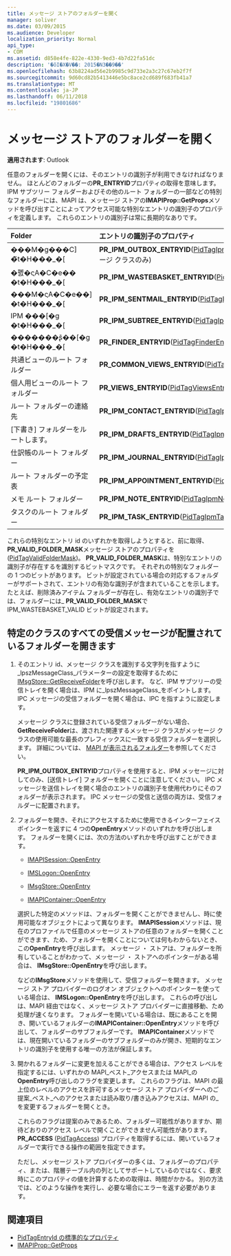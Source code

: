 ```yaml
---
title: メッセージ ストアのフォルダーを開く
manager: soliver
ms.date: 03/09/2015
ms.audience: Developer
localization_priority: Normal
api_type:
- COM
ms.assetid: d858e4fe-822e-4330-9ed3-4b7d22fa51dc
description: '�ŏI�X�V��: 2015�N3��9��'
ms.openlocfilehash: 63b8224ad56e2b9985c9d733e2a3c27c67eb2f7f
ms.sourcegitcommit: 9d60cd82b5413446e5bc8ace2cd689f683fb41a7
ms.translationtype: MT
ms.contentlocale: ja-JP
ms.lasthandoff: 06/11/2018
ms.locfileid: "19801686"
---
```

# <a name="opening-a-message-store-folder"></a>メッセージ ストアのフォルダーを開く

**適用されます**: Outlook 
  
任意のフォルダーを開くには、そのエントリの識別子が利用できなければなりません。 ほとんどのフォルダーの**PR_ENTRYID**プロパティの取得を意味します。 IPM サブツリー フォルダーおよびその他のルート フォルダーの一部などの特別なフォルダーには、MAPI は、メッセージ ストアの**IMAPIProp::GetProps**メソッドを呼び出すことによってアクセス可能な特別なエントリの識別子のプロパティを定義します。 これらのエントリの識別子は常に長期的なありです。 
  
|**Folder**|**エントリの識別子のプロパティ**|
|:-----|:-----|
|���M�g���C] �̃t�H���_�[  <br/> |**PR_IPM_OUTBOX_ENTRYID**([PidTagIpmOutboxEntryId](pidtagipmoutboxentryid-canonical-property.md))(IPM メッセージ クラスのみ)  <br/> |
|�폜�ς݃A�C�e�� �t�H���_�[  <br/> |**PR_IPM_WASTEBASKET_ENTRYID**([PidTagIpmWastebasketEntryId](pidtagipmwastebasketentryid-canonical-property.md))  <br/> |
|���M�ς݃A�C�e��] �t�H���_�[  <br/> |**PR_IPM_SENTMAIL_ENTRYID**([PidTagIpmSentMailEntryId](pidtagipmsentmailentryid-canonical-property.md))  <br/> |
|IPM ���[�g �t�H���_�[  <br/> |**PR_IPM_SUBTREE_ENTRYID**([PidTagIpmSubtreeEntryId](pidtagipmsubtreeentryid-canonical-property.md))  <br/> |
|�������ʂ̃��[�g �t�H���_�[  <br/> |**PR_FINDER_ENTRYID**([PidTagFinderEntryId](pidtagfinderentryid-canonical-property.md))  <br/> |
|共通ビューのルート フォルダー  <br/> |**PR_COMMON_VIEWS_ENTRYID**([PidTagCommonViewsEntryId](pidtagcommonviewsentryid-canonical-property.md))  <br/> |
|個人用ビューのルート フォルダー  <br/> |**PR_VIEWS_ENTRYID**([PidTagViewsEntryId](pidtagviewsentryid-canonical-property.md))  <br/> |
|ルート フォルダーの連絡先  <br/> |**PR_IPM_CONTACT_ENTRYID**([PidTagIpmContactEntryId](pidtagipmcontactentryid-canonical-property.md))  <br/> |
|[下書き] フォルダーをルートします。  <br/> |**PR_IPM_DRAFTS_ENTRYID**([PidTagIpmDraftsEntryId](pidtagipmdraftsentryid-canonical-property.md))  <br/> |
|仕訳帳のルート フォルダー  <br/> |**PR_IPM_JOURNAL_ENTRYID**([PidTagIpmJournalEntryId](pidtagipmjournalentryid-canonical-property.md))  <br/> |
|ルート フォルダーの予定表  <br/> |**PR_IPM_APPOINTMENT_ENTRYID**([PidTagIpmAppointmentEntryId](pidtagipmappointmententryid-canonical-property.md))  <br/> |
|メモ ルート フォルダー  <br/> |**PR_IPM_NOTE_ENTRYID**([PidTagIpmNoteEntryId](pidtagipmnoteentryid-canonical-property.md))  <br/> |
|タスクのルート フォルダー  <br/> |**PR_IPM_TASK_ENTRYID**([PidTagIpmTaskEntryId](pidtagipmtaskentryid-canonical-property.md))  <br/> |
   
これらの特別なエントリ id のいずれかを取得しようとすると、前に取得、 **PR\_VALID_FOLDER_MASK**メッセージ ストアのプロパティを ([PidTagValidFolderMask](pidtagvalidfoldermask-canonical-property.md))。 **PR\_VALID_FOLDER_MASK**は、特別なエントリの識別子が存在するを識別するビットマスクです。 それぞれの特別なフォルダーの 1 つのビットがあります。 ビットが設定されている場合の対応するフォルダーがサポートされて、エントリの有効な識別子が含まれていることを示します。 たとえば、削除済みアイテム フォルダーが存在し、有効なエントリの識別子では、フォルダーには\_ **PR_VALID_FOLDER_MASK**で IPM_WASTEBASKET_VALID ビットが設定されます。 
  
## <a name="open-the-folder-where-all-incoming-messages-of-a-particular-class-are-placed"></a>特定のクラスのすべての受信メッセージが配置されているフォルダーを開きます
  
1. そのエントリ id、メッセージ クラスを識別する文字列を指すように_lpszMessageClass_パラメーターの設定を取得するために[IMsgStore::GetReceiveFolder](imsgstore-getreceivefolder.md)を呼び出します。 など、IPM サブツリーの受信トレイを開く場合は、IPM に_lpszMessageClass_をポイントします。 IPC メッセージの受信フォルダーを開く場合は、IPC を指すように設定します。 

   メッセージ クラスに登録されている受信フォルダーがない場合、 **GetReceiveFolder**は、渡された関連するメッセージ クラスがメッセージ クラスの使用可能な最長のプレフィックスに一致する受信フォルダーを選択します。 詳細については、 [MAPI が表示されるフォルダー](mapi-receive-folders.md)を参照してください。 
   
   **PR_IPM_OUTBOX_ENTRYID**プロパティを使用すると、IPM メッセージに対してのみ、[送信トレイ] フォルダーを開くことに注意してください。 IPC メッセージを送信トレイを開く場合のエントリの識別子を使用代わりにそのフォルダーが表示されます。 IPC メッセージの受信と送信の両方は、受信フォルダーに配置されます。 
    
2. フォルダーを開き、それにアクセスするために使用できるインターフェイス ポインターを返すに 4 つの**OpenEntry**メソッドのいずれかを呼び出します。 フォルダーを開くには、次の方法のいずれかを呼び出すことができます。 
    
   - [IMAPISession::OpenEntry](imapisession-openentry.md)
    
   - [IMSLogon::OpenEntry](imslogon-openentry.md)
    
   - [IMsgStore::OpenEntry](imsgstore-openentry.md)
    
   - [IMAPIContainer::OpenEntry](imapicontainer-openentry.md)
    
   選択した特定のメソッドは、フォルダーを開くことができませんし、時に使用可能なオブジェクトによって異なります。 **IMAPISession**メソッドは、現在のプロファイルで任意のメッセージ ストアの任意のフォルダーを開くことができます、ため、フォルダーを開くことについては何もわからないとき、この**OpenEntry**を呼び出します。 メッセージ ・ ストアは、フォルダーを所有していることがわかって、メッセージ ・ ストアへのポインターがある場合は、 **IMsgStore::OpenEntry**を呼び出します。 
    
   などの**IMsgStore**メソッドを使用して、受信フォルダーを開きます。 メッセージ ストア プロバイダーのログオン オブジェクトへのポインターを使っている場合は、 **IMSLogon::OpenEntry**を呼び出します。 これらの呼び出しは、MAPI 経由ではなく、メッセージ ストア プロバイダーに直接移動、ため処理が速くなります。 フォルダーを開いている場合は、既にあることを開き、開いているフォルダーの**IMAPIContainer::OpenEntry**メソッドを呼び出して、フォルダーのサブフォルダーです。 **IMAPIContainer**メソッドでは、現在開いているフォルダーのサブフォルダーのみが開き、短期的なエントリの識別子を使用する唯一の方法が保証します。 
    
3. 開かれるフォルダーに変更を加えることができる場合は、アクセス レベルを指定するには、いずれかの MAPI\_ベスト\_アクセスまたは MAPI\_の**OpenEntry**呼び出しのフラグを変更します。 これらのフラグは、MAPI の最上位のレベルのアクセスを許可するメッセージ ストア プロバイダーへのご提案\_ベスト\_へのアクセスまたは読み取り/書き込みアクセスは、MAPI の\_を変更するフォルダーを開くとき。 

   これらのフラグは提案のみであるため、フォルダー可能性がありますか、期待どおりのアクセス レベルで開くことができません可能性があります。 **PR_ACCESS** ([PidTagAccess](pidtagaccess-canonical-property.md)) プロパティを取得するには、開いているフォルダーで実行できる操作の範囲を指定できます。 
    
   ただし、メッセージ ストア プロバイダーの多くは、フォルダーのプロパティ、または、階層テーブル内の列としてサポートしているのではなく、要求時にこのプロパティの値を計算するための取得は、時間がかかる。 別の方法では、どのような操作を実行し、必要な場合にエラーを返す必要があります。
    
## <a name="see-also"></a>関連項目

- [PidTagEntryId の標準的なプロパティ](pidtagentryid-canonical-property.md) 
- [IMAPIProp::GetProps](imapiprop-getprops.md)

